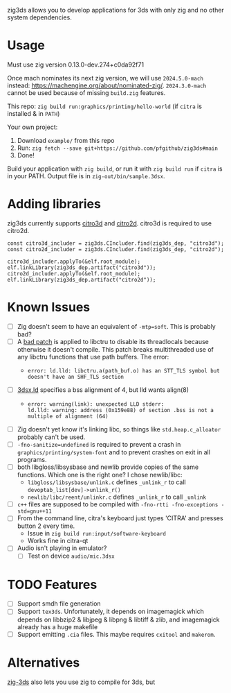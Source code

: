 zig3ds allows you to develop applications for 3ds with only zig and no other system dependencies.

# Usage

Must use zig version 0.13.0-dev.274+c0da92f71

Once mach nominates its next zig version, we will use `2024.5.0-mach` instead: https://machengine.org/about/nominated-zig/. `2024.3.0-mach` cannot be used because of missing `build.zig` features.

This repo: `zig build run:graphics/printing/hello-world` (if `citra` is installed & in `PATH`)

Your own project:

1. Download `example/` from this repo
2. Run: `zig fetch --save git+https://github.com/pfgithub/zig3ds#main`
3. Done!

Build your application with `zig build`, or run it with `zig build run` if `citra` is in your PATH. Output file is in `zig-out/bin/sample.3dsx`.

# Adding libraries

zig3ds currently supports [citro3d](https://github.com/devkitPro/citro3d) and [citro2d](https://github.com/devkitPro/citro3d). citro3d is required to use citro2d.

```zig
const citro3d_includer = zig3ds.CIncluder.find(zig3ds_dep, "citro3d");
const citro2d_includer = zig3ds.CIncluder.find(zig3ds_dep, "citro2d");

citro3d_includer.applyTo(&elf.root_module);
elf.linkLibrary(zig3ds_dep.artifact("citro3d"));
citro2d_includer.applyTo(&elf.root_module);
elf.linkLibrary(zig3ds_dep.artifact("citro2d"));
```

# Known Issues

- [ ] Zig doesn't seem to have an equivalent of `-mtp=soft`. This is probably bad?
- [ ] A [bad patch](https://github.com/pfgithub/libctru/commit/13e35d7f19c51c334bf575fcf80b653edc0a0abe) is applied to libctru to disable its threadlocals because otherwise it doesn't compile. This patch breaks multithreaded use of any libctru functions that use path buffers. The error:
  - ```
    error: ld.lld: libctru.a(path_buf.o) has an STT_TLS symbol but doesn't have an SHF_TLS section
    ```
- [ ] [3dsx.ld](https://github.com/devkitPro/devkitarm-crtls/blob/master/3dsx.ld) specifies a bss alignment of 4, but lld wants align(8)
  - ```
    error: warning(link): unexpected LLD stderr:
    ld.lld: warning: address (0x159e88) of section .bss is not a multiple of alignment (64)
    ```
- [ ] Zig doesn't yet know it's linking libc, so things like `std.heap.c_alloator` probably can't be used.
- [ ] `-fno-sanitize=undefined` is required to prevent a crash in `graphics/printing/system-font` and to prevent crashes on exit in all programs. 
- [ ] both libgloss/libsysbase and newlib provide copies of the same functions. Which one is the right one? I chose newlib/libc:
  - `libgloss/libsysbase/unlink.c` defines `_unlink_r` to call `devoptab_list[dev]->unlink_r()`
  - `newlib/libc/reent/unlinkr.c` defines `_unlink_r` to call `_unlink`
- [ ] `c++` files are supposed to be compiled with `-fno-rtti -fno-exceptions -std=gnu++11`
- [ ] From the command line, citra's keyboard just types 'CITRA' and presses button 2 every time.
  - Issue in `zig build run:input/software-keyboard`
  - Works fine in citra-qt
- [ ] Audio isn't playing in emulator?
  - [ ] Test on device `audio/mic.3dsx`

# TODO Features

- [ ] Support smdh file generation
- [ ] Support `tex3ds`. Unfortunately, it depends on imagemagick which depends on libbzip2 & libjpeg & libpng & libtiff & zlib, and imagemagick already has a huge makefile
- [ ] Support emitting `.cia` files. This maybe requires `cxitool` and `makerom`.

# Alternatives

[zig-3ds](https://github.com/zig-homebrew/zig-3ds) also lets you use zig to compile for 3ds, but 